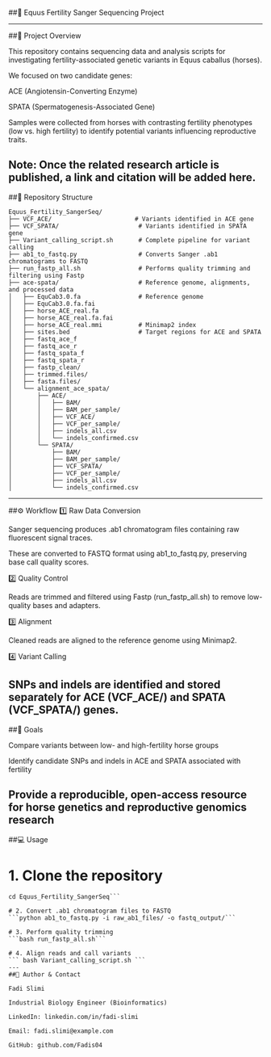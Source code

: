 ##🐴 Equus Fertility Sanger Sequencing Project

---


##📌 Project Overview

This repository contains sequencing data and analysis scripts for investigating fertility-associated genetic variants in Equus caballus (horses).

We focused on two candidate genes:

ACE (Angiotensin-Converting Enzyme)

SPATA (Spermatogenesis-Associated Gene)

Samples were collected from horses with contrasting fertility phenotypes (low vs. high fertility) to identify potential variants influencing reproductive traits.

Note: Once the related research article is published, a link and citation will be added here.
---
##📂 Repository Structure
```
Equus_Fertility_SangerSeq/
├── VCF_ACE/                       # Variants identified in ACE gene
├── VCF_SPATA/                      # Variants identified in SPATA gene
├── Variant_calling_script.sh       # Complete pipeline for variant calling
├── ab1_to_fastq.py                 # Converts Sanger .ab1 chromatograms to FASTQ
├── run_fastp_all.sh                # Performs quality trimming and filtering using Fastp
├── ace-spata/                      # Reference genome, alignments, and processed data
│   ├── EquCab3.0.fa                # Reference genome
│   ├── EquCab3.0.fa.fai
│   ├── horse_ACE_real.fa
│   ├── horse_ACE_real.fa.fai
│   ├── horse_ACE_real.mmi          # Minimap2 index
│   ├── sites.bed                   # Target regions for ACE and SPATA
│   ├── fastq_ace_f
│   ├── fastq_ace_r
│   ├── fastq_spata_f
│   ├── fastq_spata_r
│   ├── fastp_clean/
│   ├── trimmed.files/
│   ├── fasta.files/
│   └── alignment_ace_spata/
│       ├── ACE/
│       │   ├── BAM/
│       │   ├── BAM_per_sample/
│       │   ├── VCF_ACE/
│       │   ├── VCF_per_sample/
│       │   ├── indels_all.csv
│       │   └── indels_confirmed.csv
│       └── SPATA/
│           ├── BAM/
│           ├── BAM_per_sample/
│           ├── VCF_SPATA/
│           ├── VCF_per_sample/
│           ├── indels_all.csv
│           └── indels_confirmed.csv
```
---
##⚙️ Workflow
1️⃣ Raw Data Conversion

Sanger sequencing produces .ab1 chromatogram files containing raw fluorescent signal traces.

These are converted to FASTQ format using ab1_to_fastq.py, preserving base call quality scores.

2️⃣ Quality Control

Reads are trimmed and filtered using Fastp (run_fastp_all.sh) to remove low-quality bases and adapters.

3️⃣ Alignment

Cleaned reads are aligned to the reference genome using Minimap2.

4️⃣ Variant Calling

SNPs and indels are identified and stored separately for ACE (VCF_ACE/) and SPATA (VCF_SPATA/) genes.
---
##🔬 Goals

Compare variants between low- and high-fertility horse groups

Identify candidate SNPs and indels in ACE and SPATA associated with fertility

Provide a reproducible, open-access resource for horse genetics and reproductive genomics research
---
##💻 Usage
# 1. Clone the repository
```git clone https://github.com/YOUR_USERNAME/Equus_Fertility_SangerSeq.git
cd Equus_Fertility_SangerSeq```

# 2. Convert .ab1 chromatogram files to FASTQ
```python ab1_to_fastq.py -i raw_ab1_files/ -o fastq_output/```

# 3. Perform quality trimming
```bash run_fastp_all.sh```

# 4. Align reads and call variants
``` bash Variant_calling_script.sh ```
---
##📌 Author & Contact

Fadi Slimi

Industrial Biology Engineer (Bioinformatics)

LinkedIn: linkedin.com/in/fadi-slimi

Email: fadi.slimi@example.com

GitHub: github.com/Fadis04
